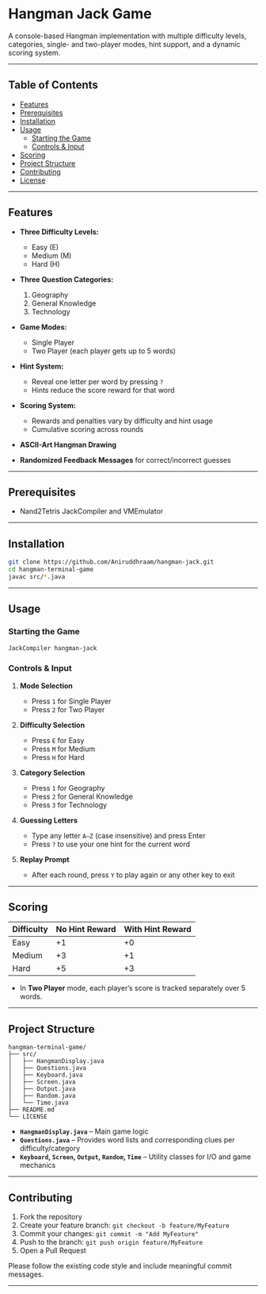 # Hangman Jack Game

A console-based Hangman implementation with multiple difficulty levels, categories, single- and two-player modes, hint support, and a dynamic scoring system.

---

## Table of Contents

- [Features](#features)  
- [Prerequisites](#prerequisites)  
- [Installation](#installation)  
- [Usage](#usage)  
  - [Starting the Game](#starting-the-game)  
  - [Controls & Input](#controls--input)  
- [Scoring](#scoring)  
- [Project Structure](#project-structure)  
- [Contributing](#contributing)  
- [License](#license)  

---

## Features

- **Three Difficulty Levels:**  
  - Easy (E)  
  - Medium (M)  
  - Hard (H)  

- **Three Question Categories:**  
  1. Geography  
  2. General Knowledge  
  3. Technology  

- **Game Modes:**  
  - Single Player  
  - Two Player (each player gets up to 5 words)  

- **Hint System:**  
  - Reveal one letter per word by pressing `?`  
  - Hints reduce the score reward for that word  

- **Scoring System:**  
  - Rewards and penalties vary by difficulty and hint usage  
  - Cumulative scoring across rounds  

- **ASCII-Art Hangman Drawing**  
- **Randomized Feedback Messages** for correct/incorrect guesses  

---

## Prerequisites

- Nand2Tetris JackCompiler and VMEmulator
---

## Installation

```bash
git clone https://github.com/Aniruddhraam/hangman-jack.git
cd hangman-terminal-game
javac src/*.java
```

---

## Usage

### Starting the Game

```bash
JackCompiler hangman-jack
```

### Controls & Input

1. **Mode Selection**  
   - Press `1` for Single Player  
   - Press `2` for Two Player  

2. **Difficulty Selection**  
   - Press `E` for Easy  
   - Press `M` for Medium  
   - Press `H` for Hard  

3. **Category Selection**  
   - Press `1` for Geography  
   - Press `2` for General Knowledge  
   - Press `3` for Technology  

4. **Guessing Letters**  
   - Type any letter `A–Z` (case insensitive) and press Enter  
   - Press `?` to use your one hint for the current word  

5. **Replay Prompt**  
   - After each round, press `Y` to play again or any other key to exit  

---

## Scoring

| Difficulty | No Hint Reward | With Hint Reward |
| ---------- | -------------- | ----------------- |
| Easy       | +1             | +0                |
| Medium     | +3             | +1                |
| Hard       | +5             | +3                |

- In **Two Player** mode, each player’s score is tracked separately over 5 words.

---

## Project Structure

```plaintext
hangman-terminal-game/
├── src/
│   ├── HangmanDisplay.java
│   ├── Questions.java
│   ├── Keyboard.java
│   ├── Screen.java
│   ├── Output.java
│   ├── Random.java
│   └── Time.java
├── README.md
└── LICENSE
```

- **`HangmanDisplay.java`** – Main game logic  
- **`Questions.java`** – Provides word lists and corresponding clues per difficulty/category  
- **`Keyboard`, `Screen`, `Output`, `Random`, `Time`** – Utility classes for I/O and game mechanics  

---

## Contributing

1. Fork the repository  
2. Create your feature branch: `git checkout -b feature/MyFeature`  
3. Commit your changes: `git commit -m "Add MyFeature"`  
4. Push to the branch: `git push origin feature/MyFeature`  
5. Open a Pull Request  

Please follow the existing code style and include meaningful commit messages.

---
